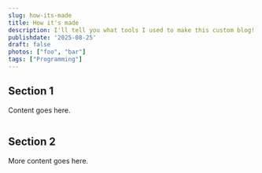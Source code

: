 ```yaml
---
slug: how-its-made
title: How it's made
description: I'll tell you what tools I used to make this custom blog! 
publishdate: '2025-08-25'
draft: false
photos: ["foo", "bar"]
tags: ["Programming"]
---
```

## Section 1

Content goes here.

<Img foo>

## Section 2

More content goes here.

